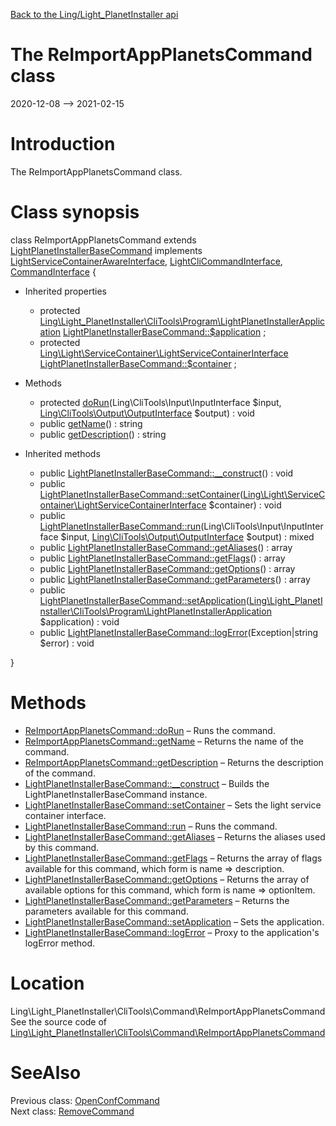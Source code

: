 [Back to the Ling/Light_PlanetInstaller api](https://github.com/lingtalfi/Light_PlanetInstaller/blob/master/doc/api/Ling/Light_PlanetInstaller.md)



The ReImportAppPlanetsCommand class
================
2020-12-08 --> 2021-02-15






Introduction
============

The ReImportAppPlanetsCommand class.



Class synopsis
==============


class <span class="pl-k">ReImportAppPlanetsCommand</span> extends [LightPlanetInstallerBaseCommand](https://github.com/lingtalfi/Light_PlanetInstaller/blob/master/doc/api/Ling/Light_PlanetInstaller/CliTools/Command/LightPlanetInstallerBaseCommand.md) implements [LightServiceContainerAwareInterface](https://github.com/lingtalfi/Light/blob/master/doc/api/Ling/Light/ServiceContainer/LightServiceContainerAwareInterface.md), [LightCliCommandInterface](https://github.com/lingtalfi/Light_Cli/blob/master/doc/api/Ling/Light_Cli/CliTools/Program/LightCliCommandInterface.md), [CommandInterface](https://github.com/lingtalfi/CliTools/blob/master/doc/api/Ling/CliTools/Command/CommandInterface.md) {

- Inherited properties
    - protected [Ling\Light_PlanetInstaller\CliTools\Program\LightPlanetInstallerApplication](https://github.com/lingtalfi/Light_PlanetInstaller/blob/master/doc/api/Ling/Light_PlanetInstaller/CliTools/Program/LightPlanetInstallerApplication.md) [LightPlanetInstallerBaseCommand::$application](#property-application) ;
    - protected [Ling\Light\ServiceContainer\LightServiceContainerInterface](https://github.com/lingtalfi/Light/blob/master/doc/api/Ling/Light/ServiceContainer/LightServiceContainerInterface.md) [LightPlanetInstallerBaseCommand::$container](#property-container) ;

- Methods
    - protected [doRun](https://github.com/lingtalfi/Light_PlanetInstaller/blob/master/doc/api/Ling/Light_PlanetInstaller/CliTools/Command/ReImportAppPlanetsCommand/doRun.md)(Ling\CliTools\Input\InputInterface $input, [Ling\CliTools\Output\OutputInterface](https://github.com/lingtalfi/CliTools/blob/master/doc/api/Ling/CliTools/Output/OutputInterface.md) $output) : void
    - public [getName](https://github.com/lingtalfi/Light_PlanetInstaller/blob/master/doc/api/Ling/Light_PlanetInstaller/CliTools/Command/ReImportAppPlanetsCommand/getName.md)() : string
    - public [getDescription](https://github.com/lingtalfi/Light_PlanetInstaller/blob/master/doc/api/Ling/Light_PlanetInstaller/CliTools/Command/ReImportAppPlanetsCommand/getDescription.md)() : string

- Inherited methods
    - public [LightPlanetInstallerBaseCommand::__construct](https://github.com/lingtalfi/Light_PlanetInstaller/blob/master/doc/api/Ling/Light_PlanetInstaller/CliTools/Command/LightPlanetInstallerBaseCommand/__construct.md)() : void
    - public [LightPlanetInstallerBaseCommand::setContainer](https://github.com/lingtalfi/Light_PlanetInstaller/blob/master/doc/api/Ling/Light_PlanetInstaller/CliTools/Command/LightPlanetInstallerBaseCommand/setContainer.md)([Ling\Light\ServiceContainer\LightServiceContainerInterface](https://github.com/lingtalfi/Light/blob/master/doc/api/Ling/Light/ServiceContainer/LightServiceContainerInterface.md) $container) : void
    - public [LightPlanetInstallerBaseCommand::run](https://github.com/lingtalfi/Light_PlanetInstaller/blob/master/doc/api/Ling/Light_PlanetInstaller/CliTools/Command/LightPlanetInstallerBaseCommand/run.md)(Ling\CliTools\Input\InputInterface $input, [Ling\CliTools\Output\OutputInterface](https://github.com/lingtalfi/CliTools/blob/master/doc/api/Ling/CliTools/Output/OutputInterface.md) $output) : mixed
    - public [LightPlanetInstallerBaseCommand::getAliases](https://github.com/lingtalfi/Light_PlanetInstaller/blob/master/doc/api/Ling/Light_PlanetInstaller/CliTools/Command/LightPlanetInstallerBaseCommand/getAliases.md)() : array
    - public [LightPlanetInstallerBaseCommand::getFlags](https://github.com/lingtalfi/Light_PlanetInstaller/blob/master/doc/api/Ling/Light_PlanetInstaller/CliTools/Command/LightPlanetInstallerBaseCommand/getFlags.md)() : array
    - public [LightPlanetInstallerBaseCommand::getOptions](https://github.com/lingtalfi/Light_PlanetInstaller/blob/master/doc/api/Ling/Light_PlanetInstaller/CliTools/Command/LightPlanetInstallerBaseCommand/getOptions.md)() : array
    - public [LightPlanetInstallerBaseCommand::getParameters](https://github.com/lingtalfi/Light_PlanetInstaller/blob/master/doc/api/Ling/Light_PlanetInstaller/CliTools/Command/LightPlanetInstallerBaseCommand/getParameters.md)() : array
    - public [LightPlanetInstallerBaseCommand::setApplication](https://github.com/lingtalfi/Light_PlanetInstaller/blob/master/doc/api/Ling/Light_PlanetInstaller/CliTools/Command/LightPlanetInstallerBaseCommand/setApplication.md)([Ling\Light_PlanetInstaller\CliTools\Program\LightPlanetInstallerApplication](https://github.com/lingtalfi/Light_PlanetInstaller/blob/master/doc/api/Ling/Light_PlanetInstaller/CliTools/Program/LightPlanetInstallerApplication.md) $application) : void
    - public [LightPlanetInstallerBaseCommand::logError](https://github.com/lingtalfi/Light_PlanetInstaller/blob/master/doc/api/Ling/Light_PlanetInstaller/CliTools/Command/LightPlanetInstallerBaseCommand/logError.md)(Exception|string $error) : void

}






Methods
==============

- [ReImportAppPlanetsCommand::doRun](https://github.com/lingtalfi/Light_PlanetInstaller/blob/master/doc/api/Ling/Light_PlanetInstaller/CliTools/Command/ReImportAppPlanetsCommand/doRun.md) &ndash; Runs the command.
- [ReImportAppPlanetsCommand::getName](https://github.com/lingtalfi/Light_PlanetInstaller/blob/master/doc/api/Ling/Light_PlanetInstaller/CliTools/Command/ReImportAppPlanetsCommand/getName.md) &ndash; Returns the name of the command.
- [ReImportAppPlanetsCommand::getDescription](https://github.com/lingtalfi/Light_PlanetInstaller/blob/master/doc/api/Ling/Light_PlanetInstaller/CliTools/Command/ReImportAppPlanetsCommand/getDescription.md) &ndash; Returns the description of the command.
- [LightPlanetInstallerBaseCommand::__construct](https://github.com/lingtalfi/Light_PlanetInstaller/blob/master/doc/api/Ling/Light_PlanetInstaller/CliTools/Command/LightPlanetInstallerBaseCommand/__construct.md) &ndash; Builds the LightPlanetInstallerBaseCommand instance.
- [LightPlanetInstallerBaseCommand::setContainer](https://github.com/lingtalfi/Light_PlanetInstaller/blob/master/doc/api/Ling/Light_PlanetInstaller/CliTools/Command/LightPlanetInstallerBaseCommand/setContainer.md) &ndash; Sets the light service container interface.
- [LightPlanetInstallerBaseCommand::run](https://github.com/lingtalfi/Light_PlanetInstaller/blob/master/doc/api/Ling/Light_PlanetInstaller/CliTools/Command/LightPlanetInstallerBaseCommand/run.md) &ndash; Runs the command.
- [LightPlanetInstallerBaseCommand::getAliases](https://github.com/lingtalfi/Light_PlanetInstaller/blob/master/doc/api/Ling/Light_PlanetInstaller/CliTools/Command/LightPlanetInstallerBaseCommand/getAliases.md) &ndash; Returns the aliases used by this command.
- [LightPlanetInstallerBaseCommand::getFlags](https://github.com/lingtalfi/Light_PlanetInstaller/blob/master/doc/api/Ling/Light_PlanetInstaller/CliTools/Command/LightPlanetInstallerBaseCommand/getFlags.md) &ndash; Returns the array of flags available for this command, which form is name => description.
- [LightPlanetInstallerBaseCommand::getOptions](https://github.com/lingtalfi/Light_PlanetInstaller/blob/master/doc/api/Ling/Light_PlanetInstaller/CliTools/Command/LightPlanetInstallerBaseCommand/getOptions.md) &ndash; Returns the array of available options for this command, which form is name => optionItem.
- [LightPlanetInstallerBaseCommand::getParameters](https://github.com/lingtalfi/Light_PlanetInstaller/blob/master/doc/api/Ling/Light_PlanetInstaller/CliTools/Command/LightPlanetInstallerBaseCommand/getParameters.md) &ndash; Returns the parameters available for this command.
- [LightPlanetInstallerBaseCommand::setApplication](https://github.com/lingtalfi/Light_PlanetInstaller/blob/master/doc/api/Ling/Light_PlanetInstaller/CliTools/Command/LightPlanetInstallerBaseCommand/setApplication.md) &ndash; Sets the application.
- [LightPlanetInstallerBaseCommand::logError](https://github.com/lingtalfi/Light_PlanetInstaller/blob/master/doc/api/Ling/Light_PlanetInstaller/CliTools/Command/LightPlanetInstallerBaseCommand/logError.md) &ndash; Proxy to the application's logError method.





Location
=============
Ling\Light_PlanetInstaller\CliTools\Command\ReImportAppPlanetsCommand<br>
See the source code of [Ling\Light_PlanetInstaller\CliTools\Command\ReImportAppPlanetsCommand](https://github.com/lingtalfi/Light_PlanetInstaller/blob/master/CliTools/Command/ReImportAppPlanetsCommand.php)



SeeAlso
==============
Previous class: [OpenConfCommand](https://github.com/lingtalfi/Light_PlanetInstaller/blob/master/doc/api/Ling/Light_PlanetInstaller/CliTools/Command/OpenConfCommand.md)<br>Next class: [RemoveCommand](https://github.com/lingtalfi/Light_PlanetInstaller/blob/master/doc/api/Ling/Light_PlanetInstaller/CliTools/Command/RemoveCommand.md)<br>
